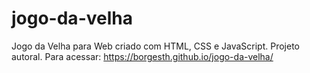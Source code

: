 # jogo-da-velha
Jogo da Velha para Web criado com HTML, CSS e JavaScript. Projeto autoral.
Para acessar: https://borgesth.github.io/jogo-da-velha/
